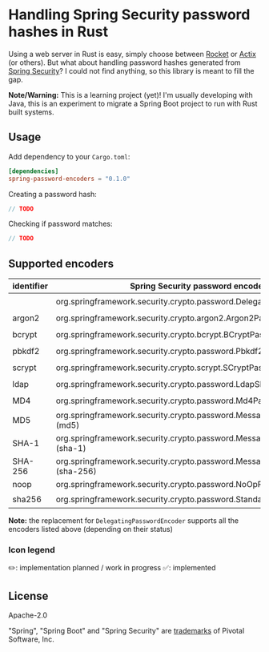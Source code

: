 # Handling Spring Security password hashes in Rust

Using a web server in Rust is easy, simply choose between [Rocket](https://rocket.rs/) or [Actix](https://actix.rs/) (or
others). But what about handling password hashes generated
from [Spring Security](https://spring.io/projects/spring-security)? I could not find anything, so this library is meant
to fill the gap.

**Note/Warning:** This is a learning project (yet)! I'm usually developing with Java, this is an experiment to migrate a
Spring Boot project to run with Rust built systems.

## Usage

Add dependency to your `Cargo.toml`:

```toml
[dependencies]
spring-password-encoders = "0.1.0"
```

Creating a password hash:

```rust
// TODO
```

Checking if password matches:

```rust
// TODO
```

## Supported encoders

| identifier | Spring Security password encoder class                                              | matches | encode |
|------------|-------------------------------------------------------------------------------------|:-------:|:------:|
|            | org.springframework.security.crypto.password.DelegatingPasswordEncoder              |   ✏️    |   ✏️   |
| argon2     | org.springframework.security.crypto.argon2.Argon2PasswordEncoder                    |   ✏️    |   ✏️   |
| bcrypt     | org.springframework.security.crypto.bcrypt.BCryptPasswordEncoder                    |   ✏️    |   ✏️   |
| pbkdf2     | org.springframework.security.crypto.password.Pbkdf2PasswordEncoder                  |   ✏️    |   ✏️   |
| scrypt     | org.springframework.security.crypto.scrypt.SCryptPasswordEncoder                    |   ✏️    |   ✏️   |
| ldap       | org.springframework.security.crypto.password.LdapShaPasswordEncoder                 |   ✏️    |   ✏️   |
| MD4        | org.springframework.security.crypto.password.Md4PasswordEncoder                     |   ✏️    |   ✏️   |
| MD5        | org.springframework.security.crypto.password.MessageDigestPasswordEncoder (md5)     |   ✏️    |   ✏️   |
| SHA-1      | org.springframework.security.crypto.password.MessageDigestPasswordEncoder (sha-1)   |   ✏️    |   ✏️   |
| SHA-256    | org.springframework.security.crypto.password.MessageDigestPasswordEncoder (sha-256) |   ✏️    |   ✏️   |
| noop       | org.springframework.security.crypto.password.NoOpPasswordEncoder                    |    ✅    |   ✅    |
| sha256     | org.springframework.security.crypto.password.StandardPasswordEncoder                |   ✏️    |   ✏️   |

**Note:** the replacement for `DelegatingPasswordEncoder` supports all the encoders listed above (depending on their status)

### Icon legend

✏️: implementation planned / work in progress
✅: implemented

## License

Apache-2.0

"Spring", "Spring Boot" and "Spring Security" are [trademarks](https://spring.io/trademarks) of Pivotal Software, Inc.

